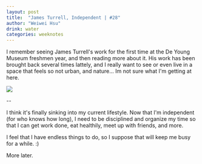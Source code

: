 ```yaml
---
layout: post
title:  "James Turrell, Independent | #28"
author: "Weiwei Hsu"
drink: water
categories: weeknotes
---
```


I remember seeing James Turrell's work for the first time at the De Young Museum freshmen year, and then reading more about it. His work has been brought back several times lattely, and I really want to see or even live in a space that feels so not urban, and nature... Im not sure what I'm getting at here.

![]({{site.baseurl}}/assets/images/jamesturrell.jpg)

--

I think it's finally sinking into my current lifestyle. Now that I'm independent (for who knows how long), I need to be disciplined and organize my time so that I can get work done, eat healthily, meet up with friends, and more.

I feel that I have endless things to do, so I suppose that will keep me busy for a while. :)

More later.
